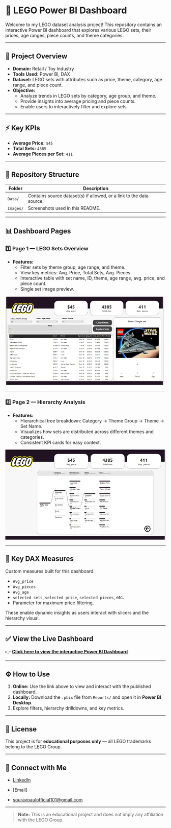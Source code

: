 # 🧱 LEGO Power BI Dashboard

Welcome to my LEGO dataset analysis project! This repository contains an interactive Power BI dashboard that explores various LEGO sets, their prices, age ranges, piece counts, and theme categories.

---

## 📌 **Project Overview**

- **Domain:** Retail / Toy Industry
- **Tools Used:** Power BI, DAX
- **Dataset:** LEGO sets with attributes such as price, theme, category, age range, and piece count.
- **Objective:**
  - Analyze trends in LEGO sets by category, age group, and theme.
  - Provide insights into average pricing and piece counts.
  - Enable users to interactively filter and explore sets.

---

## ⚡ **Key KPIs**

- **Average Price:** `$45`
- **Total Sets:** `4385`
- **Average Pieces per Set:** `411`

---

## 📂 **Repository Structure**

| Folder | Description |
|--------|--------------|
| `Data/` | Contains source dataset(s) if allowed, or a link to the data source. |
| `Images/` | Screenshots used in this README. |

---

## 📊 **Dashboard Pages**

### **1️⃣ Page 1 — LEGO Sets Overview**
- **Features:**
  - Filter sets by theme group, age range, and theme.
  - View key metrics: Avg. Price, Total Sets, Avg. Pieces.
  - Interactive table with set name, ID, theme, age range, avg. price, and piece count.
  - Single set image preview.

![Page 1](https://github.com/PaulSourav10/Lego_set_analysis/blob/main/Dash%20board%20screenshots/Lego_set_analysis_page%201.jpg)

---

### **2️⃣ Page 2 — Hierarchy Analysis**
- **Features:**
  - Hierarchical tree breakdown: Category → Theme Group → Theme → Set Name.
  - Visualizes how sets are distributed across different themes and categories.
  - Consistent KPI cards for easy context.

![Page 2](https://github.com/PaulSourav10/Lego_set_analysis/blob/main/Dash%20board%20screenshots/Lego_set_analysis_page%202.jpg)

---

## 🧩 **Key DAX Measures**

Custom measures built for this dashboard:
- `Avg_price`
- `Avg_pieces`
- `Avg_age`
- `selected sets`, `selected price`, `selected pieces`, etc.
- Parameter for maximum price filtering.

These enable dynamic insights as users interact with slicers and the hierarchy visual.

---

## ✅ **View the Live Dashboard**

👉 [**Click here to view the interactive Power BI Dashboard**](https://app.powerbi.com/view?r=eyJrIjoiM2Y1Y2RjZTItYjI3MC00NjM3LWExNzQtZmEzYTMyOGJhMTY3IiwidCI6ImM2ZTU0OWIzLTVmNDUtNDAzMi1hYWU5LWQ0MjQ0ZGM1YjJjNCJ9)

---

## ⚙️ **How to Use**

1. **Online:** Use the link above to view and interact with the published dashboard.
2. **Locally:** Download the `.pbix` file from `Reports/` and open it in **Power BI Desktop**.
3. Explore filters, hierarchy drilldowns, and key metrics.

---

## 📃 **License**

This project is for **educational purposes only** — all LEGO trademarks belong to the LEGO Group.

---

## 🔗 **Connect with Me**

- [LinkedIn](https://www.linkedin.com/in/souravpaulofficial/)

- [Email]
- souravpaulofficial101@gmail.com

---

> **Note:** This is an educational project and does not imply any affiliation with the LEGO Group.

